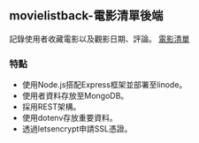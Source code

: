 ## movielistback-電影清單後端 
記錄使用者收藏電影以及觀影日期、評論。
<a href="https://chienhowh.github.io/movielist/#/home">電影清單</a>

### 特點
* 使用Node.js搭配Express框架並部署至linode。
* 使用者資料存放至MongoDB。
* 採用REST架構。
* 使用dotenv存放重要資料。
* 透過letsencrypt申請SSL憑證。
